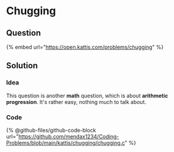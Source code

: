 # Chugging

## Question

{% embed url="https://open.kattis.com/problems/chugging" %}

## Solution

### Idea

This question is another **math** question, which is about **arithmetic progression**. It's rather easy, nothing much to talk about.

### Code

{% @github-files/github-code-block url="https://github.com/mendax1234/Coding-Problems/blob/main/kattis/chugging/chugging.c" %}
